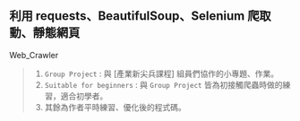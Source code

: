 ## 利用 requests、BeautifulSoup、Selenium 爬取動、靜態網頁
Web_Crawler 
>1. `Group Project` : 與 [產業新尖兵課程] 組員們協作的小專題、作業。
>2. `Suitable for beginners` : 與 `Group Project` 皆為初接觸爬蟲時做的練習，適合初學者。 
>3. 其餘為作者平時練習、優化後的程式碼。
